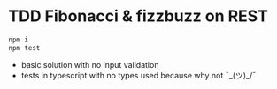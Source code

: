 # TDD Fibonacci & fizzbuzz on REST

```sh
npm i
npm test
```

* basic solution with no input validation
* tests in typescript with no types used because why not ¯\_(ツ)_/¯
